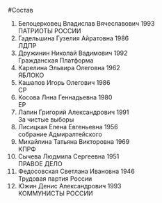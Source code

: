 #Состав
1. Белоцерковец Владислав Вячеславович 1993   
    ПАТРИОТЫ РОССИИ
2. Гадельшина Гузелия Айратовна 1986   
    ЛДПР
3. Дружинин Николай Вадимович 1992   
    Гражданская Платформа
4. Карелина Эльвира Олеговна 1962   
    ЯБЛОКО
5. Кашапов Игорь Олегович 1986   
    СР
6. Косова Лнна Геннадьевна 1980   
    ЕР
7. Лапин Григорий Александрович 1991   
    За чистые выборы
8. Лисицкая Елена Евгеньевна 1956   
    собрание Адмиралтейского
9. Михайлина Татьяна Викторовна 1969   
    КПРФ
10. Сычева Людмила Сергеевна 1951   
    ПРАВОЕ ДЕЛО
11. Федосовская Светлана Ивановна 1946   
    Трудовая партия России
12. Южин Денис Александрович 1993   
    КОММУНИСТЫ РОССИИ
